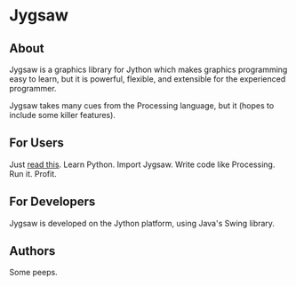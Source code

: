 # Jygsaw

## About
Jygsaw is a graphics library for Jython which makes graphics programming easy to learn, but it is powerful, flexible, and extensible for the experienced programmer.

Jygsaw takes many cues from the Processing language, but it (hopes to include some killer features).

## For Users
Just [read this](http://processing.org/). Learn Python. Import Jygsaw. Write code like Processing. Run it. Profit.

## For Developers
Jygsaw is developed on the Jython platform, using Java's Swing library.

## Authors
Some peeps.
